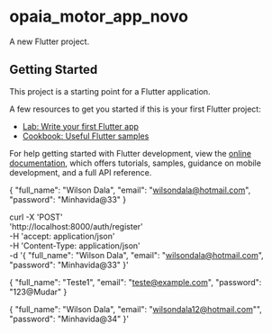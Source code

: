 # opaia_motor_app_novo

A new Flutter project.

## Getting Started

This project is a starting point for a Flutter application.

A few resources to get you started if this is your first Flutter project:

- [Lab: Write your first Flutter app](https://docs.flutter.dev/get-started/codelab)
- [Cookbook: Useful Flutter samples](https://docs.flutter.dev/cookbook)

For help getting started with Flutter development, view the
[online documentation](https://docs.flutter.dev/), which offers tutorials,
samples, guidance on mobile development, and a full API reference.




{
  "full_name": "Wilson Dala",
  "email": "wilsondala@hotmail.com",
  "password": "Minhavida@33"
}


curl -X 'POST' \
  'http://localhost:8000/auth/register' \
  -H 'accept: application/json' \
  -H 'Content-Type: application/json' \
  -d '{
  "full_name": "Wilson Dala",
  "email": "wilsondala@hotmail.com",
  "password": "Minhavida@33"
}'



{
  "full_name": "Teste1",
  "email": "teste@example.com",
  "password": "123@Mudar"
}



{
  "full_name": "Wilson Dala",
  "email": "wilsondala12@hotmail.com"",
  "password": "Minhavida@34"
}'